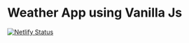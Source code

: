 # Weather App using Vanilla Js

[![Netlify Status](https://api.netlify.com/api/v1/badges/93b0849b-dbbb-4b8d-b7c1-6681a38d4d8c/deploy-status)](https://app.netlify.com/sites/pedantic-bartik-0f9302/deploys)